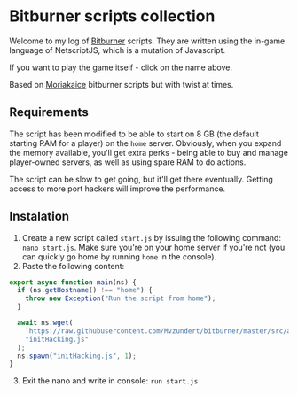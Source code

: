 # Bitburner scripts collection

Welcome to my log of [Bitburner](https://danielyxie.github.io/bitburner/) scripts. They are written using the in-game language of NetscriptJS, which is a mutation of Javascript.

If you want to play the game itself - click on the name above.

Based on [Moriakaice](https://github.com/moriakaice/bitburner) bitburner scripts but with twist at times.

## Requirements

The script has been modified to be able to start on 8 GB (the default starting RAM for a player) on the `home` server. Obviously, when you expand the memory available, you'll get extra perks - being able to buy and manage player-owned servers, as well as using spare RAM to do actions.

The script can be slow to get going, but it'll get there eventually. Getting access to more port hackers will improve the performance.

## Instalation

1. Create a new script called `start.js` by issuing the following command: `nano start.js`. Make sure you're on your home server if you're not (you can quickly go home by running `home` in the console).
2. Paste the following content:

```javascript
export async function main(ns) {
  if (ns.getHostname() !== "home") {
    throw new Exception("Run the script from home");
  }

  await ns.wget(
    `https://raw.githubusercontent.com/Mvzundert/bitburner/master/src/advanced/initHacking.js?ts=${new Date().getTime()}`,
    "initHacking.js"
  );
  ns.spawn("initHacking.js", 1);
}
```

3. Exit the nano and write in console: `run start.js`